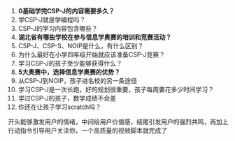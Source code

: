 1. **0基础学完CSP-J的内容需要多久？**
2. 学CSP-J就是学编程吗？
3. CSP-J的学习内容包含哪些？
4. **湖北省有哪些学校在参与信息学奥赛的培训和竞赛活动？**
5. CSP-J、CSP-S、NOIP是什么，有什么区别？
6. 为什么最好在小学四年级开始就应该准备CSP-J竞赛？
7. 学习CSP-J的孩子至少能够获得什么？
8. **5大奥赛中，选择信息学奥赛的优势？**
9. 从CSP-J到NOIP，孩子进名校的另一条途径
10. 学习CSP-J是一次长跑，好的规划很重要，孩子每周要花多少时间学习？
11. 学过CSP-J的孩子，数学成绩不会差
12. 你还在让孩子学习scratch吗？



开头能够激发用户的情绪，中间给用户价值感，结尾引发用户的强烈共鸣，再加上行动指令引导用户关注你，一个高质量的视频脚本就完成了
